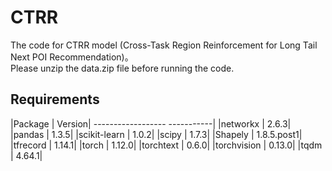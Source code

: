 # CTRR
The code for CTRR model (Cross-Task Region Reinforcement for Long Tail Next POI Recommendation)。<br>
Please unzip the data.zip file before running the code.

## Requirements
|Package         |   Version|
------------------ -----------|
|networkx       |    2.6.3|
|pandas         |    1.3.5|
|scikit-learn   |    1.0.2|
|scipy          |    1.7.3|
|Shapely        |    1.8.5.post1|
|tfrecord       |    1.14.1|
|torch           |   1.12.0|
|torchtext       |   0.6.0|
|torchvision    |    0.13.0|
|tqdm           |    4.64.1|
